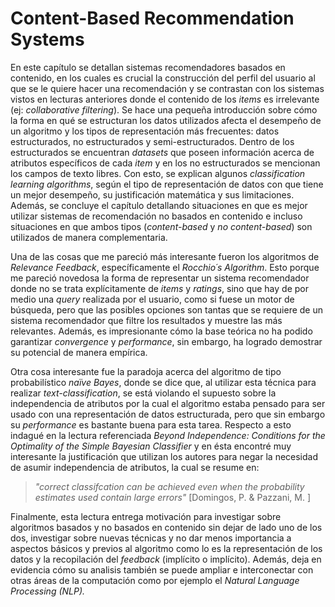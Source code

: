 # Content-Based Recommendation Systems
En este capítulo se detallan sistemas recomendadores basados en contenido, en los cuales es crucial la construcción del perfil del usuario al que se le quiere hacer una recomendación y se contrastan con los sistemas vistos en lecturas anteriores donde el contenido de los *items* es irrelevante (ej: *collaborative filtering*). Se hace una pequeña introducción sobre cómo la forma en qué se estructuran los datos utilizados afecta el desempeño de un algoritmo y los tipos de representación más frecuentes: datos estructurados, no estructurados y semi-estructurados. Dentro de los estructurados se encuentran *datasets* que poseen información acerca de atributos específicos de cada *item* y en los no estructurados se mencionan los campos de texto libres. Con esto, se explican algunos *classification learning algorithms*, según el tipo de representación de datos con que tiene un mejor desempeño, su justificación matemática y sus limitaciones. Además, se concluye el capítulo detallando situaciones en que es mejor utilizar sistemas de recomendación no basados en contenido e incluso situaciones en que ambos tipos (*content-based* y *no content-based*) son  utilizados de manera complementaria.

Una de las cosas que me pareció más interesante fueron los algoritmos de *Relevance Feedback*, específicamente el *Rocchio´s Algorithm*. Esto porque me pareció novedosa la forma de representar un sistema recomendador donde no se trata explícitamente de *items* y *ratings*, sino que hay de por medio una *query* realizada por el usuario, como si fuese un motor de búsqueda, pero que las posibles opciones son tantas que se requiere de un sistema recomendador que filtre los resultados y muestre las más relevantes. Además, es impresionante cómo la base teórica no ha podido garantizar *convergence* y *performance*, sin embargo, ha logrado demostrar su potencial de manera empírica. 

Otra cosa interesante fue la paradoja acerca del algoritmo de tipo probabilístico *naïve Bayes*, donde se dice que, al utilizar esta técnica para realizar *text-classification*, se está violando el supuesto sobre la independencia de atributos por la cual el algoritmo estaba pensado para ser usado con una representación de datos estructurada, pero que sin embargo su *performance* es bastante buena para esta tarea. Respecto a esto indagué en la lectura referenciada *Beyond Independence: Conditions for the Optimality of the Simple Bayesian Classifier* y en ésta encontré muy interesante la justificación que utilizan los autores para negar la necesidad de asumir independencia de atributos, la cual se resume en:

> *"correct classifcation can be achieved even when the probability estimates used contain large errors"* [Domingos, P. & Pazzani, M. ]

Finalmente, esta lectura entrega motivación para investigar sobre algoritmos basados y no basados en contenido sin dejar de lado uno de los dos, investigar sobre nuevas técnicas y no dar menos importancia a aspectos básicos y previos al algoritmo como lo es la representación de los datos y la recopilación del *feedback* (implícito o implícito). Además, deja en evidencia cómo su analisis también se puede ampliar e interconectar con otras áreas de la computación como por ejemplo el *Natural Language Processing (NLP).*
